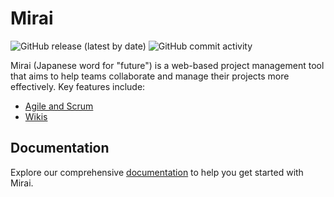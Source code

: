 # Mirai

![GitHub release (latest by date)](https://img.shields.io/github/v/release/kauanhindlmayer/mirai-app)
![GitHub commit activity](https://img.shields.io/github/commit-activity/m/kauanhindlmayer/mirai-app)

Mirai (Japanese word for "future") is a web-based project management tool that aims to help teams collaborate and manage their projects more effectively. Key features include:

- [Agile and Scrum]()
- [Wikis]()

## Documentation

Explore our comprehensive [documentation](https://miraihq.com/en) to help you get started with Mirai.
